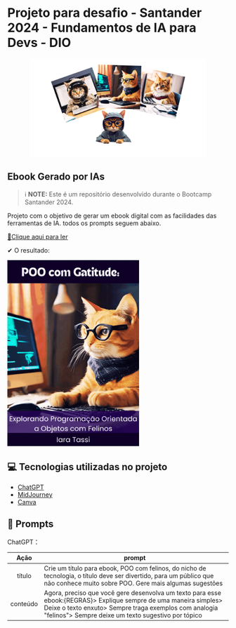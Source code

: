 # Projeto para desafio - Santander 2024 - Fundamentos de IA para Devs - DIO

<p align="center">
<img 
    src=".github/assets/imags.png"
    width="400"  
/>
</p>

## Ebook Gerado por IAs

> ℹ️ **NOTE:** Este é um repositório desenvolvido durante o Bootcamp Santander 2024.

Projeto com o objetivo de gerar um ebook digital com as facilidades das ferramentas de IA. todos os prompts
seguem abaixo.

<a href="https://github.com/IaraTassi/projeto-ebook-gerado-por-I-A-s/blob/main/output/Ebook%20-%20POO%20com%20Gatitude.pdf" title="View PDF now"> 📕Clique aqui para ler</a>

✔ O resultado:
<br>

<img src=".github/assets/Ebook - POO com Gatitude.gif" width="300">


## 💻 Tecnologias utilizadas no projeto

- [ChatGPT](https://chat.openai.com/)
- [MidJourney](https://www.midjourney.com/app/)
- [Canva](https://www.canva.com/)

## 🧠 Prompts

ChatGPT：

|   Ação   | prompt                                                                                                                                                                                                                            |
| :------: | --------------------------------------------------------------------------------------------------------------------------------------------------------------------------------------------------------------------------------- |
|  título  | Crie um título para ebook, POO com felinos, do nicho de tecnologia, o título deve ser divertido, para um público que não conhece muito sobre POO. Gere mais algumas sugestões                                                     |
| conteúdo | Agora, preciso que você gere desenvolva um texto para esse ebook:{REGRAS}> Explique sempre de uma maneira simples> Deixe o texto enxuto> Sempre traga exemplos com analogia "felinos"> Sempre deixe um texto sugestivo por tópico |
